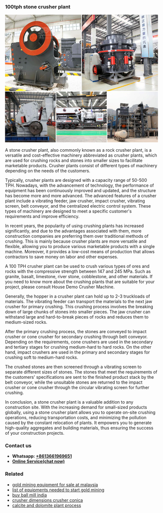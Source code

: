 <h3>100tph stone crusher plant</h3><img src='1708497176.jpg' alt=''><p>A stone crusher plant, also commonly known as a rock crusher plant, is a versatile and cost-effective machinery abbreviated as crusher plants, which are used for crushing rocks and stones into smaller sizes to facilitate marketable products. Crusher plants consist of different types of machinery depending on the needs of the customers.</p><p>Typically, crusher plants are designed with a capacity range of 50-500 TPH. Nowadays, with the advancement of technology, the performance of equipment has been continuously improved and updated, and the structure has become more and more advanced. The advanced features of a crusher plant include a vibrating feeder, jaw crusher, impact crusher, vibrating screen, belt conveyor, and the centralized electric control system. These types of machinery are designed to meet a specific customer's requirements and improve efficiency.</p><p>In recent years, the popularity of using crushing plants has increased significantly, and due to the advantages associated with them, more construction companies are preferring them over traditional methods of crushing. This is mainly because crusher plants are more versatile and flexible, allowing you to produce various marketable products with a single machine. Moreover, it provides a low-cost means of production that allows contractors to save money on labor and other expenses.</p><p>A 100 TPH crusher plant can be used to crush various types of ores and rocks with the compressive strength between 147 and 245 MPa. Such as granite, basalt, limestone, river stone, cobblestone, and other materials. If you need to know more about the crushing plants that are suitable for your project, please consult House Demo Crusher Machine.</p><p>Generally, the hopper in a crusher plant can hold up to 2-3 truckloads of materials. The vibrating feeder can transport the materials to the next jaw crusher for primary crushing. This crushing process involves the breaking down of large chunks of stones into smaller pieces. The jaw crusher can withstand large and hard-to-break pieces of rocks and reduces them to medium-sized rocks.</p><p>After the primary crushing process, the stones are conveyed to impact crusher or cone crusher for secondary crushing through belt conveyor. Depending on the requirements, cone crushers are used in the secondary and tertiary stages for crushing medium-hard to hard rocks. On the other hand, impact crushers are used in the primary and secondary stages for crushing soft to medium-hard rocks.</p><p>The crushed stones are then screened through a vibrating screen to separate different sizes of stones. The stones that meet the requirements of the customers' specifications are sent to the finished product stack by the belt conveyor, while the unsuitable stones are returned to the impact crusher or cone crusher through the circular vibrating screen for further crushing.</p><p>In conclusion, a stone crusher plant is a valuable addition to any construction site. With the increasing demand for small-sized products globally, using a stone crusher plant allows you to operate on-site crushing operations, reducing transportation costs, and minimizing the pollution caused by the constant relocation of plants. It empowers you to generate high-quality aggregates and building materials, thus ensuring the success of your construction projects.</p><h3>Contact us</h3><ul><li><strong>Whatsapp:&nbsp;<a href="https://wa.me/8613661969651">+8613661969651</a></strong></li><li><a href="https://swt.shibang-china.com/?git&amp;zhl&amp;100tph stone crusher plant"><strong>Online Service(chat now)</strong></a></li></ul><h3>Related</h3><ul><li><a href='gold mining equipment for sale at malaysia.md'>gold mining equipment for sale at malaysia</a></li><li><a href='list of equipments needed to start gold mining.md'>list of equipments needed to start gold mining</a></li><li><a href='buy ball mill india.md'>buy ball mill india</a></li><li><a href='crusher dimensions crusher conica.md'>crusher dimensions crusher conica</a></li><li><a href='calcite and dolomite plant process.md'>calcite and dolomite plant process</a></li></ul>